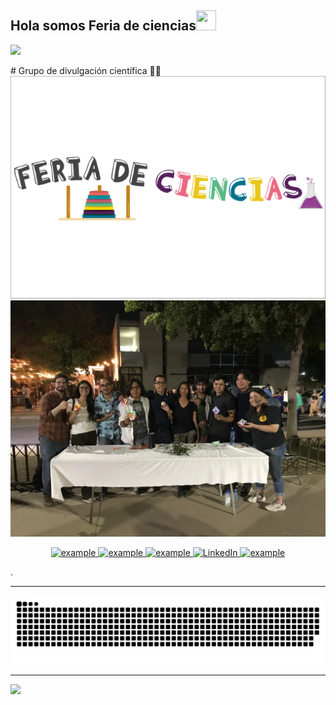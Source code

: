 ## Hola  somos  Feria de ciencias<img src = "https://raw.githubusercontent.com/MartinHeinz/MartinHeinz/master/wave.gif" width = 32px height = 32px> 
<p>
  <a href="https://github.com/ErikFantomex"><img src="https://readme-typing-svg.herokuapp.com?&font=IBM+Plex+Sans&color=abcdef&size=20&lines=Bienvenidos+a+nuestra+Organizacion+en+GitHub!;Somos+feria+de+ciencias;" /></a>
</p>
# Grupo de divulgación científica 🔭🔬

<img src="https://github.com/Feria-de-ciencias/.github/blob/main/profile/LOGO%20FC-1.png" alt="banner"/>


<img src="https://github.com/Feria-de-ciencias/.github/blob/main/profile/WhatsApp%20Image%202023-05-29%20at%207.25.19%20AM.jpeg" alt="banner"/>



<p align ="center">
  <a  href="https://clubdeciencias.vercel.app/" target="_blank">
    <img src="https://img.shields.io/badge/My_Website-000000?style=for-the-badge&logo=Microsoft-edge&logoColor=white" alt="example"/>
  </a>
  <a href="https://clubdeciencias.vercel.app/" target="_blank">
      <img src="https://img.shields.io/badge/Hashnode-2962FF?style=for-the-badge&logo=hashnode&logoColor=white" alt="example"/>
  </a>	
  <a href="mailto:horacio.araiza.gonzalez@gmail.com?subject=Feedback%20From%20Github&body=Hello," target="_blank">
    <img src="https://img.shields.io/badge/Gmail-D14836?style=for-the-badge&logo=gmail&logoColor=white" alt="example"/>
  </a>
   <a href="https://www.linkedin.com/in/horacio-araiza-gonzalez-3461a51b1/" target="_blank">
    <img alt="LinkedIn" src="https://img.shields.io/badge/LinkedIn-0077B5?style=for-the-badge&logo=linkedin&logoColor=white">
  </a>   
 
  </a>  


  <a href="https://medium.com/@a217213318" target="_blank">
      <img src="https://img.shields.io/badge/Medium-black.svg?style=for-the-badge&logo=Medium&logoColor=white" alt="example"/>
    </a>
  </p>


<p > .
</p>




<!--
### Automation Tools
<p
  <a href="https://www.selenium.dev/" target="_blank">
    <img alt="Selenium" src="https://img.shields.io/badge/Selenium-43B02A?style=for-the-badge&logo=Selenium&logoColor=white">
  </a>
  <a href="https://www.selenium.dev/" target="_blank">
    <img alt="Arduino" src="https://img.shields.io/badge/-Arduino-00979D?style=for-the-badge&logo=Arduino&logoColor=white">
  </a>

 </p>

-->

----

<p align="center">
  <img  src="https://raw.githubusercontent.com/Elanza-48/Elanza-48/main/resources/img/github-contribution-grid-snake.svg"
    alt="example" />
</p>

------
![](https://hit.yhype.me/github/profile?user_id=101701760)



<!---
## About Me
- 👀 Interesados en la divulgacion de la ciencia
- 🌱 I’m currently
- 💞️ I’m looking to collaborate on any development project 
- 📫 How to reach me: 
- >
